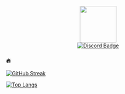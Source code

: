 

<!--
**ImPeekaboo/ImPeekaboo** is a ✨ _special_ ✨ repository because its `README.md` (this file) appears on your GitHub profile.

Here are some ideas to get you started:

- 🔭 I’m currently working on ...
- 🌱 I’m currently learning ...
- 👯 I’m looking to collaborate on ...
- 🤔 I’m looking for help with ...
- 💬 Ask me about ...
- 📫 How to reach me: ...
- 😄 Pronouns: ...
- ⚡ Fun fact: ...
-->

<div id="header" align="center">
  <img src="https://media.discordapp.net/attachments/1074079942792462478/1105731610680242176/chicken-centered.png" width="100"/>
</div>
<div id="badges" align="center">
  <a href="http://discordapp.com/users/253478920626634752">
    <img src="https://img.shields.io/badge/Discord-gray?style=for-the-badge&logo=Discord&logoColor=white" alt="Discord Badge"/>
  </a>
<!--  <a href="https://web.ayampenyet.ga">
    <img src="https://img.shields.io/badge/Website-gray?style=for-the-badge&logo=website&logoColor=white" alt="Website Badge"/>
  </a>
  <a href="https://drive.ayampenyet.ga">
    <img src="https://img.shields.io/badge/Email-gray?style=for-the-badge&logo=mail&logoColor=white" alt="Drive Badge"/>
  </a>-->
</div>
<div align="center">
  <img src="https://komarev.com/ghpvc/?username=ImPeekaboo&style=flat-square&color=blue" alt=""/>
</div>

### 🔥
[![GitHub Streak](http://github-readme-streak-stats.herokuapp.com?user=ImPeekaboo&theme=dark)](https://git.io/streak-stats)

[![Top Langs](https://github-readme-stats.vercel.app/api/top-langs/?username=ImPeekaboo&layout=compact&theme=vision-friendly-dark)](https://github.com/anuraghazra/github-readme-stats)

